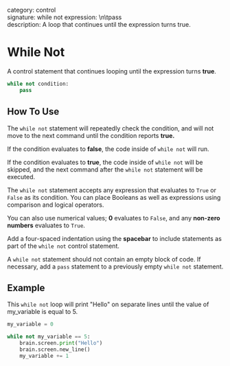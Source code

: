 category: control  
signature: while not expression: \n\tpass  
description: A loop that continues until the expression turns true.  

# While Not
A control statement that continues looping until the expression turns **true**.

```python
while not condition:
    pass
```

## How To Use

The `while not` statement will repeatedly check the condition, and will not move to the next command until the condition reports **true.**

If the condition evaluates to **false**, the code inside of `while not` will run.

If the condition evaluates to **true**, the code inside of `while not` will be skipped, and the next command after the `while not` statement will be executed.

The `while not` statement accepts any expression that evaluates to `True` or `False` as its condition. You can place Booleans as well as expressions using comparison and logical operators. 

You can also use numerical values; **0** evaluates to `False`, and any **non-zero numbers** evaluates to `True`. 

Add a four-spaced indentation using the **spacebar** to include statements as part of the `while not` control statement. 

A `while not` statement should not contain an empty block of code. If necessary, add a `pass` statement to a previously empty `while not` statement. 

## Example

This `while not` loop will print "Hello" on separate lines until the value of my_variable is equal to 5.

```python
my_variable = 0

while not my_variable == 5:
    brain.screen.print("Hello")
    brain.screen.new_line()
    my_variable += 1
```

<advanced>
</advanced>
